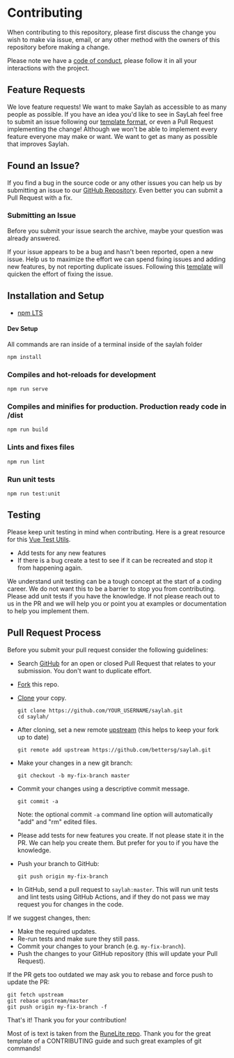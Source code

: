 # Contributing

 When contributing to this repository, please first discuss the change you wish to make via issue,
 email, or any other method with the owners of this repository before making a change.

 Please note we have a [code of conduct](../.github/CODE_OF_CONDUCT.md), please follow it in all your interactions with the project.

## Feature Requests

We love feature requests! We want to make Saylah as accessible to as many people as possible. If you have an
idea you'd like to see in SayLah feel free to submit an issue following our [template format](ISSUE_TEMPLATE/feature_request.md), or even a Pull Request implementing the
change! Although we won't be able to implement every feature everyone may make or want. We want to get as many as possible
that improves Saylah.

## <a name="issue"></a> Found an Issue?

If you find a bug in the source code or any other issues you can help us by
submitting an issue to our [GitHub Repository](https://github.com/bettersg/saylah/issues). Even better you can submit a Pull Request
with a fix.

### Submitting an Issue

Before you submit your issue search the archive, maybe your question was already answered.

If your issue appears to be a bug and hasn't been reported, open a new issue. Help us to maximize
the effort we can spend fixing issues and adding new features, by not reporting duplicate issues.
Following this [template](ISSUE_TEMPLATE/bug_report.md) will quicken the effort of fixing the issue.

## Installation and Setup

* [npm LTS](https://nodejs.org/en/)

#### Dev Setup
All commands are ran inside of a terminal inside of the saylah folder
```
npm install
```

### Compiles and hot-reloads for development
```
npm run serve
```

### Compiles and minifies for production. Production ready code in /dist
```
npm run build
```

### Lints and fixes files
```
npm run lint
``` 

### Run unit tests
```
npm run test:unit
```

## Testing

Please keep unit testing in mind when contributing. Here is a great resource for this [Vue Test Utils](https://vue-test-utils.vuejs.org).
- Add tests for any new features
- If there is a bug create a test to see if it can be recreated and stop it from happening again.

 We understand unit testing can be a tough concept at the start of a coding career. We do not want this to be a barrier to stop you from contributing. Please add unit tests if you have the knowledge. If not please reach out to us in the PR and we will help you or point you at examples or documentation to help you implement them.

##  <a name="prProcess"></a> Pull Request Process

Before you submit your pull request consider the following guidelines:

* Search [GitHub](https://github.com/bettersg/saylah/pulls) for an open or closed Pull Request
  that relates to your submission. You don't want to duplicate effort.
* [Fork](https://help.github.com/articles/fork-a-repo/) this repo.
* [Clone](https://help.github.com/articles/cloning-a-repository/) your copy.

    ```shell
    git clone https://github.com/YOUR_USERNAME/saylah.git
    cd saylah/
    ```

* After cloning, set a new remote [upstream](https://help.github.com/articles/configuring-a-remote-for-a-fork/) (this helps to keep your fork up to date)
    
    ```shell
    git remote add upstream https://github.com/bettersg/saylah.git
    ```

* Make your changes in a new git branch:

    ```shell
    git checkout -b my-fix-branch master
    ```

* Commit your changes using a descriptive commit message.

    ```shell
    git commit -a
    ```
  Note: the optional commit `-a` command line option will automatically "add" and "rm" edited files.

* Please add tests for new features you create. If not please state it in the PR. We can help you create them. But prefer for you to if you have the knowledge.

* Push your branch to GitHub:

    ```shell
    git push origin my-fix-branch
    ```

* In GitHub, send a pull request to `saylah:master`. This will run unit tests and lint tests using GitHub Actions, and if they do not pass we may request you for changes in the code.

If we suggest changes, then:

* Make the required updates.
* Re-run tests and make sure they still pass.
* Commit your changes to your branch (e.g. `my-fix-branch`).
* Push the changes to your GitHub repository (this will update your Pull Request).

If the PR gets too outdated we may ask you to rebase and force push to update the PR:

```shell
git fetch upstream
git rebase upstream/master
git push origin my-fix-branch -f
```

That's it! Thank you for your contribution! 

Most of is text is taken from the [RuneLite repo](https://github.com/runelite/runelite/blob/master/.github/CONTRIBUTING.md).
Thank you for the great template of a CONTRIBUTING guide and such great examples of git commands!
